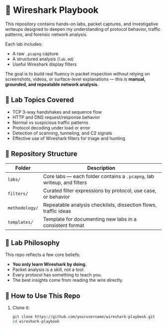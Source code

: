 # 📡 Wireshark Playbook

This repository contains hands-on labs, packet captures, and investigative writeups designed to deepen my understanding of protocol behavior, traffic patterns, and forensic network analysis.

Each lab includes:
- A raw `.pcapng` capture
- A structured analysis (`lab.md`)
- Useful Wireshark display filters

The goal is to build real fluency in packet inspection without relying on screenshots, videos, or surface-level explanations — this is **manual, grounded, and repeatable network analysis**.

## 🧪 Lab Topics Covered

- TCP 3-way handshakes and sequence flow
- HTTP and DNS request/response behavior
- Normal vs suspicious traffic patterns
- Protocol decoding under load or error
- Detection of scanning, tunneling, and C2 signals
- Effective use of Wireshark filters for triage and hunting

## 📁 Repository Structure

| Folder         | Description                                                   |
|----------------|---------------------------------------------------------------|
| `labs/`         | Core labs — each folder contains a `.pcapng`, lab writeup, and filters |
| `filters/`      | Curated filter expressions by protocol, use case, or behavior |
| `methodology/`  | Repeatable analysis checklists, dissection flows, traffic ideas |
| `templates/`    | Template for documenting new labs in a consistent format       |

## 🧠 Lab Philosophy

This repo reflects a few core beliefs:
- **You only learn Wireshark by doing.**
- Packet analysis is a skill, not a tool.
- Every protocol has something to teach you.
- The best insights come from reading the wire directly.

## 🧰 How to Use This Repo

1. Clone it:
   ```bash
   git clone https://github.com/yourusername/wireshark-playbook.git
   cd wireshark-playbook


